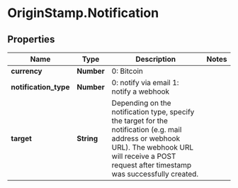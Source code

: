 # OriginStamp.Notification

## Properties
Name | Type | Description | Notes
------------ | ------------- | ------------- | -------------
**currency** | **Number** | 0: Bitcoin | 
**notification_type** | **Number** | 0: notify via email  1: notify a webhook | 
**target** | **String** | Depending on the notification type, specify the target for the notification (e.g. mail address or webhook URL). The webhook URL will receive a POST request after timestamp was successfully created. | 



